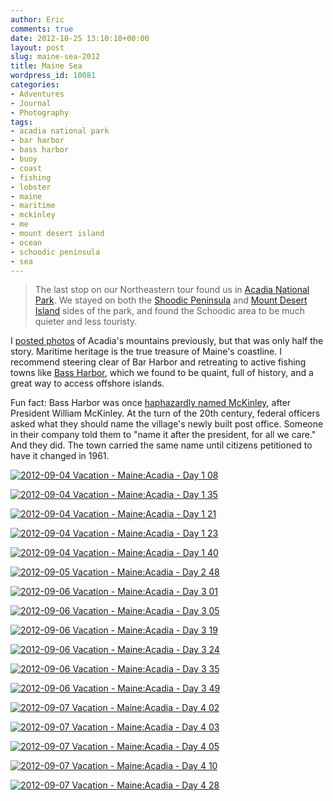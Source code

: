 ```yaml
---
author: Eric
comments: true
date: 2012-10-25 13:10:10+00:00
layout: post
slug: maine-sea-2012
title: Maine Sea
wordpress_id: 10081
categories:
- Adventures
- Journal
- Photography
tags:
- acadia national park
- bar harbor
- bass harbor
- buoy
- coast
- fishing
- lobster
- maine
- maritime
- mckinley
- me
- mount desert island
- ocean
- schoodic peninsula
- sea
---
```


> The last stop on our Northeastern tour found us in [Acadia National Park](http://www.nps.gov/acad/index.htm). We stayed on both the [Shoodic Peninsula](http://en.wikipedia.org/wiki/Schoodic_Peninsula) and [Mount Desert Island](http://en.wikipedia.org/wiki/Mount_Desert_Island) sides of the park, and found the Schoodic area to be much quieter and less touristy.


I [posted photos](http://ericdodds.com/maine-mountains-2012/) of Acadia's mountains previously, but that was only half the story. Maritime heritage is the true treasure of Maine's coastline. I recommend steering clear of Bar Harbor and retreating to active fishing towns like [Bass Harbor](http://en.wikipedia.org/wiki/Bass_Harbor,_Maine), which we found to be quaint, full of history, and a great way to access offshore islands.

Fun fact: Bass Harbor was once [haphazardly named McKinley](http://en.wikipedia.org/wiki/Bass_Harbor,_Maine), after President William McKinley. At the turn of the 20th century, federal officers asked what they should name the village's newly built post office. Someone in their company told them to "name it after the president, for all we care." And they did. The town carried the same name until citizens petitioned to have it changed in 1961.

[![2012-09-04 Vacation - Maine:Acadia - Day 1 08](http://farm9.staticflickr.com/8298/8024897102_bd064034a3_c.jpg)](http://www.flickr.com/photos/ericdodds/8024897102/)

[![2012-09-04 Vacation - Maine:Acadia - Day 1 35](http://farm9.staticflickr.com/8175/8024901061_f6e0efdfdb_c.jpg)](http://www.flickr.com/photos/ericdodds/8024901061/)

[![2012-09-04 Vacation - Maine:Acadia - Day 1 21](http://farm9.staticflickr.com/8304/8024900065_8b70e888c6_c.jpg)](http://www.flickr.com/photos/ericdodds/8024900065/)

[![2012-09-04 Vacation - Maine:Acadia - Day 1 23](http://farm9.staticflickr.com/8182/8024900337_da4321ff30_c.jpg)](http://www.flickr.com/photos/ericdodds/8024900337/)

[![2012-09-04 Vacation - Maine:Acadia - Day 1 40](http://farm9.staticflickr.com/8180/8024899678_b1473d2016_b.jpg)](http://www.flickr.com/photos/ericdodds/8024899678/)

[![2012-09-05 Vacation - Maine:Acadia - Day 2 48](http://farm9.staticflickr.com/8312/8024912138_442203f8b3_b.jpg)](http://www.flickr.com/photos/ericdodds/8024912138/)

[![2012-09-06 Vacation - Maine:Acadia - Day 3 01](http://farm9.staticflickr.com/8031/8024950192_eef11eb900_c.jpg)](http://www.flickr.com/photos/ericdodds/8024950192/)

[![2012-09-06 Vacation - Maine:Acadia - Day 3 05](http://farm9.staticflickr.com/8455/8024952225_c4f2090d1c_c.jpg)](http://www.flickr.com/photos/ericdodds/8024952225/)

[![2012-09-06 Vacation - Maine:Acadia - Day 3 19](http://farm9.staticflickr.com/8309/8024951488_bc04cd75f4_b.jpg)](http://www.flickr.com/photos/ericdodds/8024951488/)

[![2012-09-06 Vacation - Maine:Acadia - Day 3 24](http://farm9.staticflickr.com/8035/8024953359_b161cb61f6_c.jpg)](http://www.flickr.com/photos/ericdodds/8024953359/)

[![2012-09-06 Vacation - Maine:Acadia - Day 3 35](http://farm9.staticflickr.com/8453/8024952106_65f17a4204_c.jpg)](http://www.flickr.com/photos/ericdodds/8024952106/)

[![2012-09-06 Vacation - Maine:Acadia - Day 3 49](http://farm9.staticflickr.com/8316/8024952770_6b4fdedf68_c.jpg)](http://www.flickr.com/photos/ericdodds/8024952770/)

[![2012-09-07 Vacation - Maine:Acadia - Day 4 02](http://farm9.staticflickr.com/8181/8025009620_e6e88072cb_c.jpg)](http://www.flickr.com/photos/ericdodds/8025009620/)

[![2012-09-07 Vacation - Maine:Acadia - Day 4 03](http://farm9.staticflickr.com/8041/8025011499_741b16c130_c.jpg)](http://www.flickr.com/photos/ericdodds/8025011499/)

[![2012-09-07 Vacation - Maine:Acadia - Day 4 05](http://farm9.staticflickr.com/8034/8025010290_ea4b7425a9_c.jpg)](http://www.flickr.com/photos/ericdodds/8025010290/)

[![2012-09-07 Vacation - Maine:Acadia - Day 4 10](http://farm9.staticflickr.com/8455/8025010666_f96608aa7b_b.jpg)](http://www.flickr.com/photos/ericdodds/8025010666/)

[![2012-09-07 Vacation - Maine:Acadia - Day 4 28](http://farm9.staticflickr.com/8446/8025012092_86d7e3b9d4_c.jpg)](http://www.flickr.com/photos/ericdodds/8025012092/)
